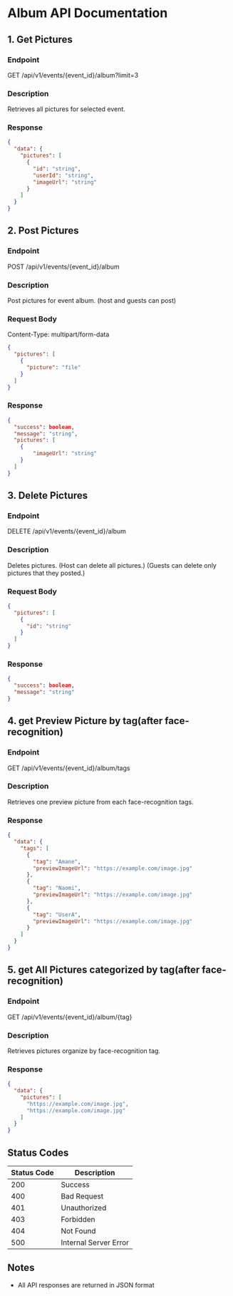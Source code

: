 # Album API Documentation

## 1. Get Pictures

### Endpoint

GET /api/v1/events/{event_id}/album?limit=3

### Description

Retrieves all pictures for selected event.

### Response

```json
{
  "data": {
    "pictures": [
      {
        "id": "string",
        "userId": "string",
        "imageUrl": "string"
      }
    ]
  }
}
```

## 2. Post Pictures

### Endpoint

POST /api/v1/events/{event_id}/album

### Description

Post pictures for event album. (host and guests can post)

### Request Body

Content-Type: multipart/form-data

```json
{
  "pictures": [
    {
      "picture": "file"
    }
  ]
}
```

### Response

```json
{
  "success": boolean,
  "message": "string",
  "pictures": [
    {
        "imageUrl": "string"
    }
  ]
}
```

## 3. Delete Pictures

### Endpoint

DELETE /api/v1/events/{event_id}/album

### Description

Deletes pictures.
(Host can delete all pictures.)
(Guests can delete only pictures that they posted.)

### Request Body

```json
{
  "pictures": [
    {
      "id": "string"
    }
  ]
}
```

### Response

```json
{
  "success": boolean,
  "message": "string"
}
```

## 4. get Preview Picture by tag(after face-recognition)

### Endpoint

GET /api/v1/events/{event_id}/album/tags

### Description

Retrieves one preview picture from each face-recognition tags.

### Response

```json
{
  "data": {
    "tags": [
      {
        "tag": "Amane",
        "previewImageUrl": "https://example.com/image.jpg"
      },
      {
        "tag": "Naomi",
        "previewImageUrl": "https://example.com/image.jpg"
      },
      {
        "tag": "UserA",
        "previewImageUrl": "https://example.com/image.jpg"
      }
    ]
  }
}
```

## 5. get All Pictures categorized by tag(after face-recognition)

### Endpoint

GET /api/v1/events/{event_id}/album/{tag}

### Description

Retrieves pictures organize by face-recognition tag.

### Response

```json
{
  "data": {
    "pictures": [
      "https://example.com/image.jpg",
      "https://example.com/image.jpg"
    ]
  }
}
```

## Status Codes

| Status Code | Description           |
| ----------- | --------------------- |
| 200         | Success               |
| 400         | Bad Request           |
| 401         | Unauthorized          |
| 403         | Forbidden             |
| 404         | Not Found             |
| 500         | Internal Server Error |

## Notes

- All API responses are returned in JSON format
